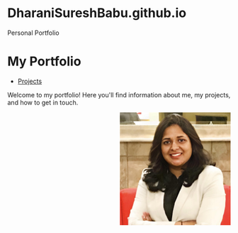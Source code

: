# DharaniSureshBabu.github.io
Personal Portfolio
# My Portfolio

- [Projects](docs/projects.md)

Welcome to my portfolio! Here you'll find information about me, my projects, and how to get in touch.

<img src="images/Dharani_Headshot_photo - Copy.jpg" alt="Dharani's Headshot" width="250" align="right" />
